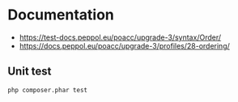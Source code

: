 # Documentation
* https://test-docs.peppol.eu/poacc/upgrade-3/syntax/Order/
* https://docs.peppol.eu/poacc/upgrade-3/profiles/28-ordering/

## Unit test
```bash
php composer.phar test
````
